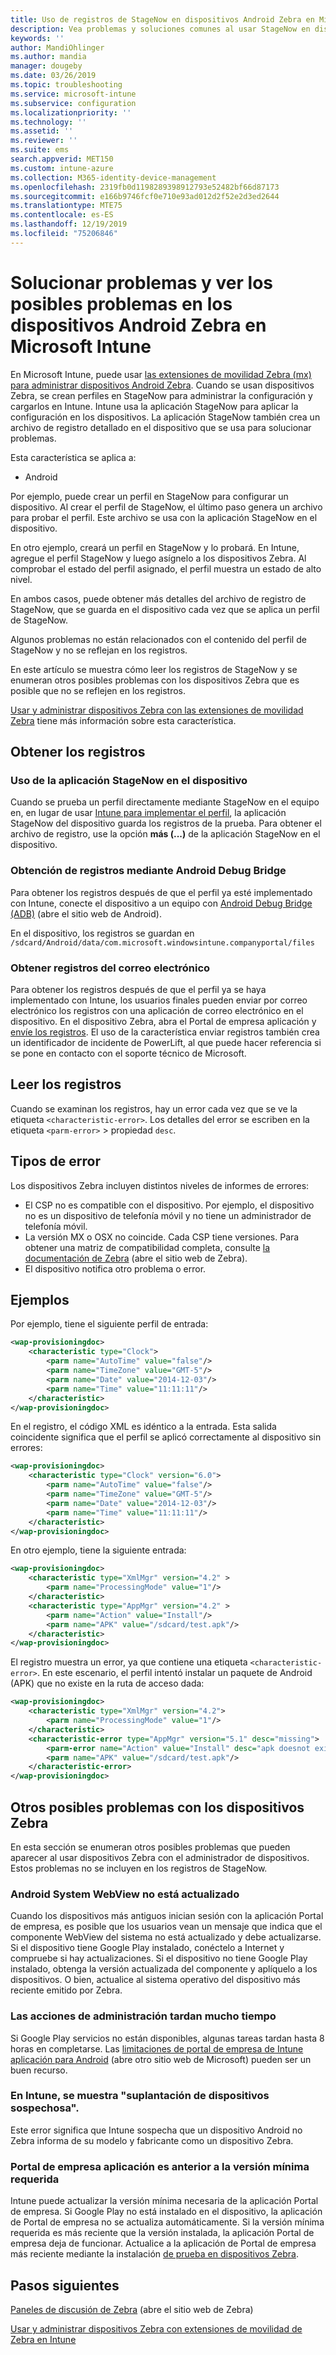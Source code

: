 ```yaml
---
title: Uso de registros de StageNow en dispositivos Android Zebra en Microsoft Intune-Azure | Microsoft Docs
description: Vea problemas y soluciones comunes al usar StageNow en dispositivos Android con Microsoft Intune. También puede obtener información sobre cómo obtener registros y ver ejemplos de cómo leer los registros para comprobar si son correctos o errores.
keywords: ''
author: MandiOhlinger
ms.author: mandia
manager: dougeby
ms.date: 03/26/2019
ms.topic: troubleshooting
ms.service: microsoft-intune
ms.subservice: configuration
ms.localizationpriority: ''
ms.technology: ''
ms.assetid: ''
ms.reviewer: ''
ms.suite: ems
search.appverid: MET150
ms.custom: intune-azure
ms.collection: M365-identity-device-management
ms.openlocfilehash: 2319fb0d1198289398912793e52482bf66d87173
ms.sourcegitcommit: e166b9746fcf0e710e93ad012d2f52e2d3ed2644
ms.translationtype: MTE75
ms.contentlocale: es-ES
ms.lasthandoff: 12/19/2019
ms.locfileid: "75206846"
---
```

# <a name="troubleshoot-and-see-potential-issues-on-android-zebra-devices-in-microsoft-intune"></a>Solucionar problemas y ver los posibles problemas en los dispositivos Android Zebra en Microsoft Intune



En Microsoft Intune, puede usar [las extensiones de movilidad Zebra (mx) para administrar dispositivos Android Zebra](android-zebra-mx-overview.md). Cuando se usan dispositivos Zebra, se crean perfiles en StageNow para administrar la configuración y cargarlos en Intune. Intune usa la aplicación StageNow para aplicar la configuración en los dispositivos. La aplicación StageNow también crea un archivo de registro detallado en el dispositivo que se usa para solucionar problemas.

Esta característica se aplica a:

- Android

Por ejemplo, puede crear un perfil en StageNow para configurar un dispositivo. Al crear el perfil de StageNow, el último paso genera un archivo para probar el perfil. Este archivo se usa con la aplicación StageNow en el dispositivo.

En otro ejemplo, creará un perfil en StageNow y lo probará. En Intune, agregue el perfil StageNow y luego asígnelo a los dispositivos Zebra. Al comprobar el estado del perfil asignado, el perfil muestra un estado de alto nivel.

En ambos casos, puede obtener más detalles del archivo de registro de StageNow, que se guarda en el dispositivo cada vez que se aplica un perfil de StageNow.

Algunos problemas no están relacionados con el contenido del perfil de StageNow y no se reflejan en los registros.

En este artículo se muestra cómo leer los registros de StageNow y se enumeran otros posibles problemas con los dispositivos Zebra que es posible que no se reflejen en los registros.

[Usar y administrar dispositivos Zebra con las extensiones de movilidad Zebra](android-zebra-mx-overview.md) tiene más información sobre esta característica.

## <a name="get-the-logs"></a>Obtener los registros

### <a name="use-the-stagenow-app-on-the-device"></a>Uso de la aplicación StageNow en el dispositivo
Cuando se prueba un perfil directamente mediante StageNow en el equipo en, en lugar de usar [Intune para implementar el perfil](android-zebra-mx-overview.md#step-4-create-a-device-management-profile-in-stagenow), la aplicación StageNow del dispositivo guarda los registros de la prueba. Para obtener el archivo de registro, use la opción **más (...)** de la aplicación StageNow en el dispositivo.

### <a name="get-logs-using-android-debug-bridge"></a>Obtención de registros mediante Android Debug Bridge
Para obtener los registros después de que el perfil ya esté implementado con Intune, conecte el dispositivo a un equipo con [Android Debug Bridge (ADB)](https://developer.android.com/studio/command-line/adb) (abre el sitio web de Android).

En el dispositivo, los registros se guardan en `/sdcard/Android/data/com.microsoft.windowsintune.companyportal/files`

### <a name="get-logs-from-email"></a>Obtener registros del correo electrónico
Para obtener los registros después de que el perfil ya se haya implementado con Intune, los usuarios finales pueden enviar por correo electrónico los registros con una aplicación de correo electrónico en el dispositivo. En el dispositivo Zebra, abra el Portal de empresa aplicación y [envíe los registros](https://docs.microsoft.com/intune-user-help/send-logs-to-your-it-admin-by-email-android). El uso de la característica enviar registros también crea un identificador de incidente de PowerLift, al que puede hacer referencia si se pone en contacto con el soporte técnico de Microsoft.

## <a name="read-the-logs"></a>Leer los registros

Cuando se examinan los registros, hay un error cada vez que se ve la etiqueta `<characteristic-error>`. Los detalles del error se escriben en la etiqueta `<parm-error>` > propiedad `desc`.

## <a name="error-types"></a>Tipos de error

Los dispositivos Zebra incluyen distintos niveles de informes de errores:

- El CSP no es compatible con el dispositivo. Por ejemplo, el dispositivo no es un dispositivo de telefonía móvil y no tiene un administrador de telefonía móvil.
- La versión MX o OSX no coincide. Cada CSP tiene versiones. Para obtener una matriz de compatibilidad completa, consulte [la documentación de Zebra](http://techdocs.zebra.com/mx/) (abre el sitio web de Zebra).
- El dispositivo notifica otro problema o error.

## <a name="examples"></a>Ejemplos

Por ejemplo, tiene el siguiente perfil de entrada:

```xml
<wap-provisioningdoc>
    <characteristic type="Clock">
        <parm name="AutoTime" value="false"/>
        <parm name="TimeZone" value="GMT-5"/>
        <parm name="Date" value="2014-12-03"/>
        <parm name="Time" value="11:11:11"/>
    </characteristic>
</wap-provisioningdoc>
```

En el registro, el código XML es idéntico a la entrada. Esta salida coincidente significa que el perfil se aplicó correctamente al dispositivo sin errores:

```xml
<wap-provisioningdoc>
    <characteristic type="Clock" version="6.0">
        <parm name="AutoTime" value="false"/>
        <parm name="TimeZone" value="GMT-5"/>
        <parm name="Date" value="2014-12-03"/>
        <parm name="Time" value="11:11:11"/>
    </characteristic>
</wap-provisioningdoc>
```

En otro ejemplo, tiene la siguiente entrada:

```xml
<wap-provisioningdoc>
    <characteristic type="XmlMgr" version="4.2" >
        <parm name="ProcessingMode" value="1"/>
    </characteristic>
    <characteristic type="AppMgr" version="4.2" >
        <parm name="Action" value="Install"/>
        <parm name="APK" value="/sdcard/test.apk"/>
    </characteristic>
</wap-provisioningdoc>
```

El registro muestra un error, ya que contiene una etiqueta `<characteristic-error>`. En este escenario, el perfil intentó instalar un paquete de Android (APK) que no existe en la ruta de acceso dada:

```xml
<wap-provisioningdoc>
    <characteristic type="XmlMgr" version="4.2">
        <parm name="ProcessingMode" value="1"/>
    </characteristic>
    <characteristic-error type="AppMgr" version="5.1" desc="missing">
        <parm-error name="Action" value="Install" desc="apk doesnot exist in the path"/>
        <parm name="APK" value="/sdcard/test.apk"/>
    </characteristic-error>
</wap-provisioningdoc>
```

## <a name="other-potential-issues-with-zebra-devices"></a>Otros posibles problemas con los dispositivos Zebra

En esta sección se enumeran otros posibles problemas que pueden aparecer al usar dispositivos Zebra con el administrador de dispositivos. Estos problemas no se incluyen en los registros de StageNow.

### <a name="android-system-webview-is-out-of-date"></a>Android System WebView no está actualizado

Cuando los dispositivos más antiguos inician sesión con la aplicación Portal de empresa, es posible que los usuarios vean un mensaje que indica que el componente WebView del sistema no está actualizado y debe actualizarse. Si el dispositivo tiene Google Play instalado, conéctelo a Internet y compruebe si hay actualizaciones. Si el dispositivo no tiene Google Play instalado, obtenga la versión actualizada del componente y aplíquelo a los dispositivos. O bien, actualice al sistema operativo del dispositivo más reciente emitido por Zebra.

### <a name="management-actions-take-a-long-time"></a>Las acciones de administración tardan mucho tiempo

Si Google Play servicios no están disponibles, algunas tareas tardan hasta 8 horas en completarse. Las [limitaciones de portal de empresa de Intune aplicación para Android](https://support.microsoft.com/help/3211588/limitations-of-intune-company-portal-app-for-android-in-china) (abre otro sitio web de Microsoft) pueden ser un buen recurso.

### <a name="device-spoofing-suspected-shows-in-intune"></a>En Intune, se muestra "suplantación de dispositivos sospechosa".

Este error significa que Intune sospecha que un dispositivo Android no Zebra informa de su modelo y fabricante como un dispositivo Zebra.

### <a name="company-portal-app-is-older-than-minimum-required-version"></a>Portal de empresa aplicación es anterior a la versión mínima requerida

Intune puede actualizar la versión mínima necesaria de la aplicación Portal de empresa. Si Google Play no está instalado en el dispositivo, la aplicación de Portal de empresa no se actualiza automáticamente. Si la versión mínima requerida es más reciente que la versión instalada, la aplicación Portal de empresa deja de funcionar. Actualice a la aplicación de Portal de empresa más reciente mediante la instalación [de prueba en dispositivos Zebra](android-zebra-mx-overview.md#sideload-the-company-portal-app).

## <a name="next-steps"></a>Pasos siguientes

[Paneles de discusión de Zebra](https://developer.zebra.com/community/home/discussions) (abre el sitio web de Zebra)

[Usar y administrar dispositivos Zebra con extensiones de movilidad de Zebra en Intune](android-zebra-mx-overview.md)
